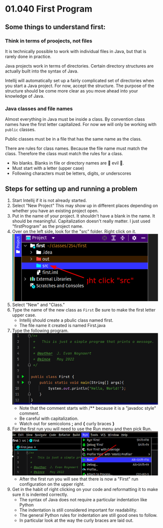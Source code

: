 # 01.040 First Program

## Some things to understand first:

### Think in terms of proojects, not files

It is technically possible to work with individual files in Java, but that is rarely done in practice.

Java projects work in terms of directories.  Certain directory structures are actually built into the syntax of Java.

Intellij will automatically set up a fairly complicated set of directories when you start a Java project.  For now, accept the structure.  The purpose of the structure should be come more clear as you move ahead into your knowledge of Java.

### Java classes and file names

Almost everything in Java must be inside a class.  By convention class names have the first letter capitalized.  For now we will only be working with `public` classes.

Public classes must be in a file that has the same name as the class.

There are rules for class names.  Because the file name must match the class.  Therefore the class must match the rules for a class.

* No blanks.  Blanks in file or directory names are :imp: evil :imp:.
* Must start with a letter (upper case)
* Following characters must be letters, digits, or underscores

## Steps for setting up and running a problem

1. Start Intellij if it is not already started.
2. Select "New Project"  This may show up in different places depending on whether you have an existing project open.
3. Put in the name of your project. It shouldn't have a blank in the name.  It should be meaningful.  Capitalization doesn't really matter.  I just used "firstProgram" as the project name.
4. Over on the left side, look for the "src" folder. Right click on it. ![The src folder](images/rightClick.png)
5. Select "New" and "Class."
6. Type the name of the new class as `First` Be sure to make the first letter upper case.
   * Intellij should create a pbulic class named first.
   * The file name it created is named First.java
7. Type the following program. ![Hello World program](images/helloWorld.png)
   * Note that the comment starts with /**  because it is a "javadoc style" comment.
   * Be careful with capitalization.  
   * Watch out for semicolons **;** and **{** curly braces **}** 
8. For the first run you will need to use the Run menu and then pick Run. ![Run/Run menu](images/run.png)
    * After the first run you will see that there is now a "First" run configuration on the upper right.  
9. Get in the habit of right clicking on your code and reformatting it to make sure it is indented correctly.
    * The syntax of Java does not require a particular indentation like Python
    * The indentation is still considered important for readability.
    * The general Python rules for indentation are still good ones to follow.
    * In particular look at the way the curly braces are laid out.